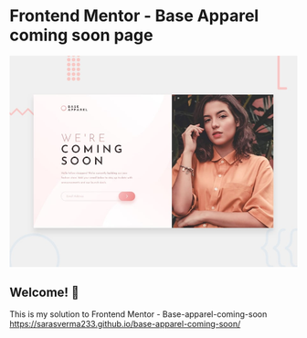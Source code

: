 # Frontend Mentor - Base Apparel coming soon page

![Design preview for the Base Apparel coming soon page coding challenge](./design/desktop-preview.jpg)

## Welcome! 👋

This is my solution to Frontend Mentor - Base-apparel-coming-soon
https://sarasverma233.github.io/base-apparel-coming-soon/
